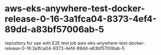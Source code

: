 # aws-eks-anywhere-test-docker-release-0-16-3a1fca04-8373-4ef4-89dd-a83bf57006ab-5
repository for use with E2E test job aws-eks-anywhere-test-docker-release-0-16:3a1fca04-8373-4ef4-89dd-a83bf57006ab-5
